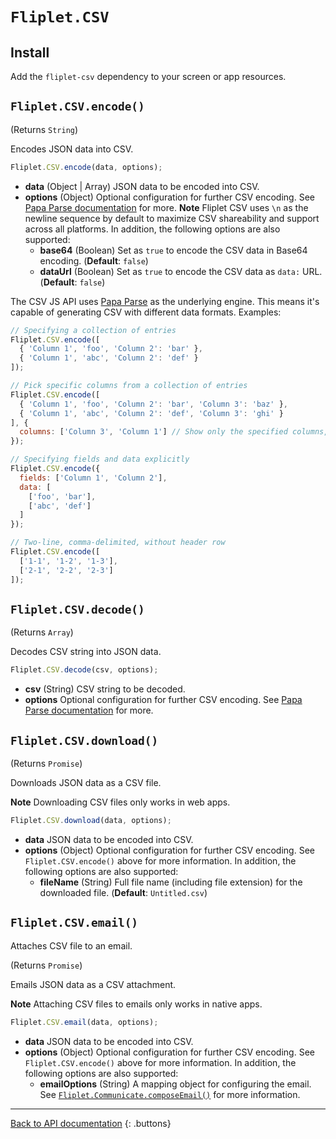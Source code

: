# `Fliplet.CSV`

## Install

Add the `fliplet-csv` dependency to your screen or app resources.

## `Fliplet.CSV.encode()`

(Returns `String`)

Encodes JSON data into CSV.

```js
Fliplet.CSV.encode(data, options);
```

* **data** (Object \| Array) JSON data to be encoded into CSV.
* **options** (Object) Optional configuration for further CSV encoding. See [Papa Parse documentation](https://www.papaparse.com/docs#json-to-csv) for more. **Note** Fliplet CSV uses `\n` as the newline sequence by default to maximize CSV shareability and support across all platforms. In addition, the following options are also supported:
   * **base64** (Boolean) Set as `true` to encode the CSV data in Base64 encoding. (**Default**: `false`)
   * **dataUrl** (Boolean) Set as `true` to encode the CSV data as `data:` URL. (**Default**: `false`)

The CSV JS API uses [Papa Parse](https://www.papaparse.com/) as the underlying engine. This means it's capable of generating CSV with different data formats. Examples:

```js
// Specifying a collection of entries
Fliplet.CSV.encode([
  { 'Column 1', 'foo', 'Column 2': 'bar' },
  { 'Column 1', 'abc', 'Column 2': 'def' }
]);

// Pick specific columns from a collection of entries
Fliplet.CSV.encode([
  { 'Column 1', 'foo', 'Column 2': 'bar', 'Column 3': 'baz' },
  { 'Column 1', 'abc', 'Column 2': 'def', 'Column 3': 'ghi' }
], {
  columns: ['Column 3', 'Column 1'] // Show only the specified columns, in given order
});

// Specifying fields and data explicitly
Fliplet.CSV.encode({
  fields: ['Column 1', 'Column 2'],
  data: [
    ['foo', 'bar'],
    ['abc', 'def']
  ]
});

// Two-line, comma-delimited, without header row
Fliplet.CSV.encode([
  ['1-1', '1-2', '1-3'],
  ['2-1', '2-2', '2-3']
]);
```

## `Fliplet.CSV.decode()`

(Returns `Array`)

Decodes CSV string into JSON data.

```js
Fliplet.CSV.decode(csv, options);
```

* **csv** (String) CSV string to be decoded.
* **options** Optional configuration for further CSV encoding. See [Papa Parse documentation](https://www.papaparse.com/docs#config) for more.

## `Fliplet.CSV.download()`

(Returns `Promise`)

Downloads JSON data as a CSV file.

**Note** Downloading CSV files only works in web apps.

```js
Fliplet.CSV.download(data, options);
```

* **data** JSON data to be encoded into CSV.
* **options** (Object) Optional configuration for further CSV encoding. See `Fliplet.CSV.encode()` above for more information. In addition, the following options are also supported:
   * **fileName** (String) Full file name (including file extension) for the downloaded file. (**Default**: `Untitled.csv`)

## `Fliplet.CSV.email()`

Attaches CSV file to an email.

(Returns `Promise`)

Emails JSON data as a CSV attachment.

**Note** Attaching CSV files to emails only works in native apps.

```js
Fliplet.CSV.email(data, options);
```

* **data** JSON data to be encoded into CSV.
* **options** (Object) Optional configuration for further CSV encoding. See `Fliplet.CSV.encode()` above for more information. In addition, the following options are also supported:
   * **emailOptions** (String) A mapping object for configuring the email. See [`Fliplet.Communicate.composeEmail()`](https://developers.fliplet.com/API/fliplet-communicate.html#compose-an-email) for more information.

---

[Back to API documentation](../API-Documentation.md)
{: .buttons}
